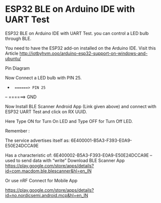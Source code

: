 # ESP32 BLE on Arduino IDE with UART Test 
ESP32 BLE on Arduino IDE with UART Test. you can control a LED bulb through BLE.

You need to have the ESP32 add-on installed on the Arduino IDE. Visit this 
Article http://iotbyhvm.ooo/arduino-esp32-support-on-windows-and-ubuntu/ 

Pin Diagram

Now Connect a LED bulb with PIN 25.
+      ======> PIN 25
–      ======> GND

Now Install BLE Scanner Android App (Link given above) and connect with ESP32 UART Test and click on RX UUID.

Here Type ON for Turn On LED and Type OFF for Turn Off LED.

Remember :

The service advertises itself as: 6E400001-B5A3-F393-E0A9-E50E24DCCA9E

Has a characteristic of: 6E400002-B5A3-F393-E0A9-E50E24DCCA9E – used to send data with  “write”
Download BLE Scanner App https://play.google.com/store/apps/details?id=com.macdom.ble.blescanner&hl=en_IN

Or use nRF Connect for Mobile App

https://play.google.com/store/apps/details?id=no.nordicsemi.android.mcp&hl=en_IN
